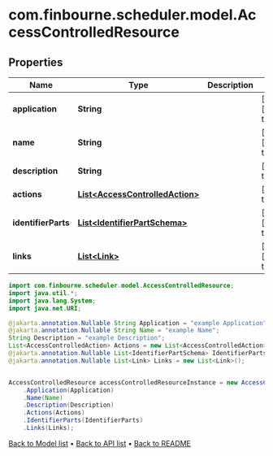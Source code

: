 # com.finbourne.scheduler.model.AccessControlledResource

## Properties

Name | Type | Description | Notes
------------ | ------------- | ------------- | -------------
**application** | **String** |  | [optional] [default to String]
**name** | **String** |  | [optional] [default to String]
**description** | **String** |  | [default to String]
**actions** | [**List&lt;AccessControlledAction&gt;**](AccessControlledAction.md) |  | [default to List<AccessControlledAction>]
**identifierParts** | [**List&lt;IdentifierPartSchema&gt;**](IdentifierPartSchema.md) |  | [optional] [default to List<IdentifierPartSchema>]
**links** | [**List&lt;Link&gt;**](Link.md) |  | [optional] [default to List<Link>]

```java
import com.finbourne.scheduler.model.AccessControlledResource;
import java.util.*;
import java.lang.System;
import java.net.URI;

@jakarta.annotation.Nullable String Application = "example Application";
@jakarta.annotation.Nullable String Name = "example Name";
String Description = "example Description";
List<AccessControlledAction> Actions = new List<AccessControlledAction>();
@jakarta.annotation.Nullable List<IdentifierPartSchema> IdentifierParts = new List<IdentifierPartSchema>();
@jakarta.annotation.Nullable List<Link> Links = new List<Link>();


AccessControlledResource accessControlledResourceInstance = new AccessControlledResource()
    .Application(Application)
    .Name(Name)
    .Description(Description)
    .Actions(Actions)
    .IdentifierParts(IdentifierParts)
    .Links(Links);
```


[Back to Model list](../README.md#documentation-for-models) &#8226; [Back to API list](../README.md#documentation-for-api-endpoints) &#8226; [Back to README](../README.md)
